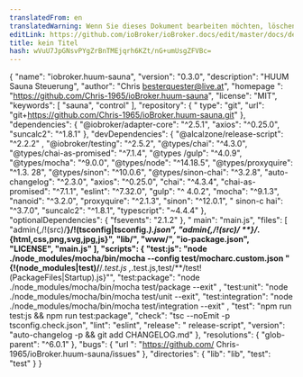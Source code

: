 ```yaml
---
translatedFrom: en
translatedWarning: Wenn Sie dieses Dokument bearbeiten möchten, löschen Sie bitte das Feld "translationsFrom". Andernfalls wird dieses Dokument automatisch erneut übersetzt
editLink: https://github.com/ioBroker/ioBroker.docs/edit/master/docs/de/adapterref/iobroker.huum-sauna/README.md
title: kein Titel
hash: wVuU7JpGNsvPYgZrBnTMEjqrh6KZt/nG+umUsgZFVBc=
---
```

{ "name": "iobroker.huum-sauna", "version": "0.3.0", "description": "HUUM Sauna Steuerung", "author": "Chris <besterquester@live.at>", "homepage ": "https://github.com/Chris-1965/ioBroker.huum-sauna", "license": "MIT", "keywords": [ "sauna", "control" ], "repository": { " type": "git", "url": "git+https://github.com/Chris-1965/ioBroker.huum-sauna.git" }, "dependencies": { "@iobroker/adapter-core": "^2.5.1", "axios": "^0.25.0", "suncalc2": "^1.8.1" }, "devDependencies": { "@alcalzone/release-script": "^2.2.2" , "@iobroker/testing": "^2.5.2", "@types/chai": "^4.3.0", "@types/chai-as-promised": "^7.1.4", "@types /gulp": "^4.0.9", "@types/mocha": "^9.0.0", "@types/node": "^14.18.5", "@types/proxyquire": "^1.3. 28", "@types/sinon": "^10.0.6", "@types/sinon-chai": "^3.2.8", "auto-changelog": "^2.3.0", "axios": "^0.25.0", "chai": "^4.3.4", "chai-as-promised": "^7.1.1", "eslint": "^7.32.0", "gulp": "^ 4.0.2", "mocha": "^9.1.3", "nanoid": "^3.2.0", "proxyquire": "^2.1.3", "sinon": "^12.0.1", " sinon-c hai": "^3.7.0", "suncalc2": "^1.8.1", "typescript": "~4.4.4" }, "optionalDependencies": { "fsevents": "2.1.2" }, " main": "main.js", "files": [ "admin{,/!(src)/**}/!(tsconfig|tsconfig.*).json", "admin{,/!(src)/ **}/*.{html,css,png,svg,jpg,js}", "lib/", "www/", "io-package.json", "LICENSE", "main.js" ], "scripts": { "test:js": "node ./node_modules/mocha/bin/mocha --config test/mocharc.custom.json \"{!(node_modules|test)/**/*.test.js ,*.test.js,test/**/test!(PackageFiles|Startup).js}\"", "test:package": "node ./node_modules/mocha/bin/mocha test/package --exit" , "test:unit": "node ./node_modules/mocha/bin/mocha test/unit --exit", "test:integration": "node ./node_modules/mocha/bin/mocha test/integration --exit" , "test": "npm run test:js && npm run test:package", "check": "tsc --noEmit -p tsconfig.check.json", "lint": "eslint", "release": " release-script", "version": "auto-changelog -p && git add CHANGELOG.md" }, "resolutions": { "glob-parent": "^6.0.1" }, "bugs": { "url ": "https://github.com/ Chris-1965/ioBroker.huum-sauna/issues" }, "directories": { "lib": "lib", "test": "test" } }